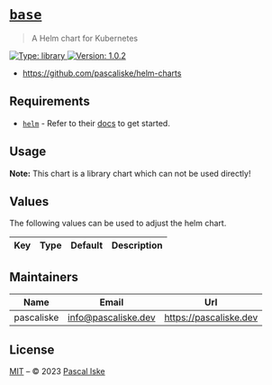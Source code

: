 # [`base`](https://charts.pascaliske.dev)

> A Helm chart for Kubernetes

[![Type: library](https://img.shields.io/badge/Type-library-informational?style=flat-square) ](https://charts.pascaliske.dev)[![Version: 1.0.2](https://img.shields.io/badge/Version-1.0.2-informational?style=flat-square) ](https://charts.pascaliske.dev)

* <https://github.com/pascaliske/helm-charts>

## Requirements

- [`helm`](https://helm.sh) - Refer to their [docs](https://helm.sh/docs) to get started.

## Usage

**Note:** This chart is a library chart which can not be used directly!

## Values

The following values can be used to adjust the helm chart.

| Key | Type | Default | Description |
|-----|------|---------|-------------|

## Maintainers

| Name | Email | Url |
| ---- | ------ | --- |
| pascaliske | <info@pascaliske.dev> | <https://pascaliske.dev> |

## License

[MIT](../LICENSE.md) – © 2023 [Pascal Iske](https://pascaliske.dev)
